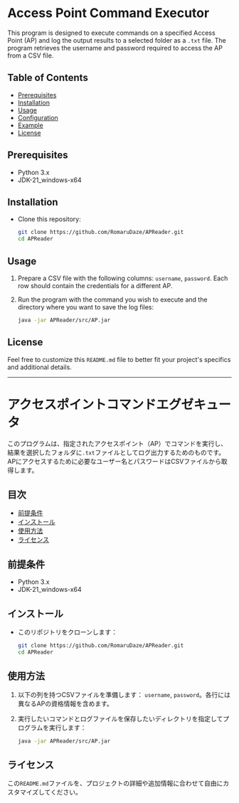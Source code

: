 # Access Point Command Executor

This program is designed to execute commands on a specified Access Point (AP) and log the output results to a selected folder as a `.txt` file. The program retrieves the username and password required to access the AP from a CSV file.

## Table of Contents

- [Prerequisites](#prerequisites)
- [Installation](#installation)
- [Usage](#usage)
- [Configuration](#configuration)
- [Example](#example)
- [License](#license)

## Prerequisites

- Python 3.x
- JDK-21_windows-x64

## Installation

- Clone this repository:
  ```sh
  git clone https://github.com/RomaruDaze/APReader.git
  cd APReader
  ```

## Usage

1. Prepare a CSV file with the following columns: `username`, `password`. Each row should contain the credentials for a different AP.

2. Run the program with the command you wish to execute and the directory where you want to save the log files:
    ```sh
    java -jar APReader/src/AP.jar
    ```


## License

Feel free to customize this `README.md` file to better fit your project's specifics and additional details.



---
# アクセスポイントコマンドエグゼキュータ

このプログラムは、指定されたアクセスポイント（AP）でコマンドを実行し、結果を選択したフォルダに`.txt`ファイルとしてログ出力するためのものです。APにアクセスするために必要なユーザー名とパスワードはCSVファイルから取得します。

## 目次

- [前提条件](#前提条件)
- [インストール](#インストール)
- [使用方法](#使用方法)
- [ライセンス](#ライセンス)

## 前提条件

- Python 3.x
- JDK-21_windows-x64

## インストール

- このリポジトリをクローンします：
  ```sh
  git clone https://github.com/RomaruDaze/APReader.git
  cd APReader
  ```

## 使用方法

1. 以下の列を持つCSVファイルを準備します： `username`, `password`。各行には異なるAPの資格情報を含めます。

2. 実行したいコマンドとログファイルを保存したいディレクトリを指定してプログラムを実行します：
    ```sh
    java -jar APReader/src/AP.jar
    ```

## ライセンス

この`README.md`ファイルを、プロジェクトの詳細や追加情報に合わせて自由にカスタマイズしてください。
